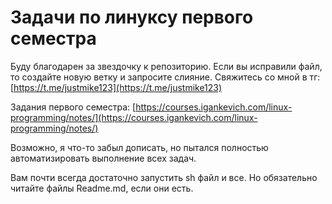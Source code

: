 # Задачи по линуксу первого семестра

Буду благодарен за звездочку к репозиторию. Если вы исправили файл,
то создайте новую ветку и запросите слияние. Свяжитесь со мной в тг: 
[https://t.me/justmike123](https://t.me/justmike123)

Задания первого семестра: [https://courses.igankevich.com/linux-programming/notes/](https://courses.igankevich.com/linux-programming/notes/)

Возможно, я что-то забыл дописать, но пытался полностью автоматизировать выполнение всех задач.

Вам почти всегда достаточно запустить sh файл и все. Но обязательно читайте файлы Readme.md, если они есть.

